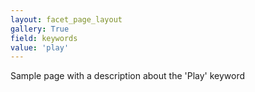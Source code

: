 ```yaml
---
layout: facet_page_layout
gallery: True
field: keywords
value: 'play'
---
```


Sample page with a description about the 'Play' keyword